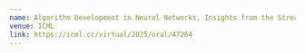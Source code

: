 ```yaml
---
name: Algorithm Development in Neural Networks, Insights from the Streaming Parity Task
venue: ICML
link: https://icml.cc/virtual/2025/oral/47264
---
```

